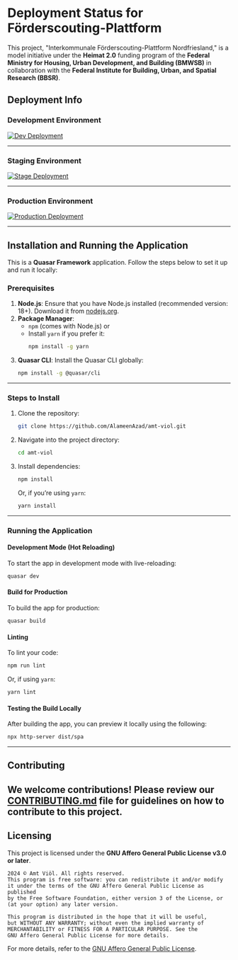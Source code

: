 
# Deployment Status for **Förderscouting-Plattform**

This project, "Interkommunale Förderscouting-Plattform Nordfriesland," is a model initiative under the **Heimat 2.0** funding program of the **Federal Ministry for Housing, Urban Development, and Building (BMWSB)** in collaboration with the **Federal Institute for Building, Urban, and Spatial Research (BBSR)**.

## Deployment Info

### Development Environment
[![Dev Deployment](https://github.com/KruscheCompany/Forderscouting-Plattform/actions/workflows/dev.yml/badge.svg)](https://github.com/KruscheCompany/Forderscouting-Plattform/actions/workflows/dev.yml)

---

### Staging Environment
[![Stage Deployment](https://github.com/KruscheCompany/Forderscouting-Plattform/actions/workflows/stage.yml/badge.svg)](https://github.com/KruscheCompany/Forderscouting-Plattform/actions/workflows/stage.yml)

---

### Production Environment
[![Production Deployment](https://github.com/AlameenAzad/amt-viol/actions/workflows/prod.yml/badge.svg)](https://github.com/KruscheCompany/Forderscouting-Plattform/actions/workflows/prod.yml)

---

## Installation and Running the Application

This is a **Quasar Framework** application. Follow the steps below to set it up and run it locally:

### Prerequisites

1. **Node.js**: Ensure that you have Node.js installed (recommended version: 18+).
   Download it from [nodejs.org](https://nodejs.org/).
2. **Package Manager**:
   - `npm` (comes with Node.js) or
   - Install `yarn` if you prefer it:
     ```bash
     npm install -g yarn
     ```
3. **Quasar CLI**: Install the Quasar CLI globally:
   ```bash
   npm install -g @quasar/cli
   ```

---

### Steps to Install

1. Clone the repository:
   ```bash
   git clone https://github.com/AlameenAzad/amt-viol.git
   ```
2. Navigate into the project directory:
   ```bash
   cd amt-viol
   ```
3. Install dependencies:
   ```bash
   npm install
   ```
   Or, if you’re using `yarn`:
   ```bash
   yarn install
   ```

---

### Running the Application

#### Development Mode (Hot Reloading)
To start the app in development mode with live-reloading:
```bash
quasar dev
```

#### Build for Production
To build the app for production:
```bash
quasar build
```

#### Linting
To lint your code:
```bash
npm run lint
```
Or, if using `yarn`:
```bash
yarn lint
```

#### Testing the Build Locally
After building the app, you can preview it locally using the following:
```bash
npx http-server dist/spa
```
---
## Contributing

We welcome contributions! Please review our [CONTRIBUTING.md](CONTRIBUTING.md) file for guidelines on how to contribute to this project.
---

## Licensing

This project is licensed under the **GNU Affero General Public License v3.0 or later**.

```
2024 © Amt Viöl. All rights reserved.
This program is free software: you can redistribute it and/or modify
it under the terms of the GNU Affero General Public License as published
by the Free Software Foundation, either version 3 of the License, or
(at your option) any later version.

This program is distributed in the hope that it will be useful,
but WITHOUT ANY WARRANTY; without even the implied warranty of
MERCHANTABILITY or FITNESS FOR A PARTICULAR PURPOSE. See the
GNU Affero General Public License for more details.
```

For more details, refer to the [GNU Affero General Public License](https://www.gnu.org/licenses/agpl-3.0.html).
